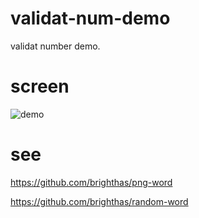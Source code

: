 validat-num-demo
================

validat number demo.

screen
======

![demo](https://raw.github.com/brighthas/validat-num-demo/master/demo.png)

see
===

https://github.com/brighthas/png-word

https://github.com/brighthas/random-word



